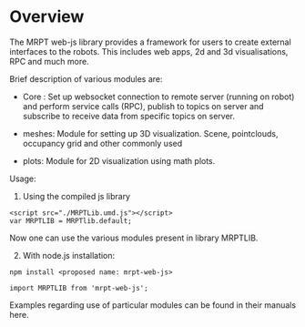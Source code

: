 # Overview
The MRPT web-js library provides a framework for users to create external interfaces to the robots. This includes web apps, 2d and 3d visualisations, RPC and much more.

Brief description of various modules are:
* Core : Set up websocket connection to remote server (running on robot) and perform service calls (RPC), publish to topics on server and subscribe to receive data from specific topics on server.

* meshes: Module for setting up 3D visualization. Scene, pointclouds, occupancy grid and other commonly used

* plots: Module for 2D visualization using math plots.

Usage:
1. Using the compiled js library
```
<script src="./MRPTLib.umd.js"></script>
var MRPTLIB = MRPTlib.default;
```
Now one can use the various modules present in library MRPTLIB.

2. With node.js
installation:
```
npm install <proposed name: mrpt-web-js>
```
```
import MRPTLIB from 'mrpt-web-js';
```

Examples regarding use of particular modules can be found in their manuals here.
